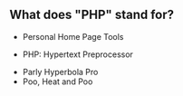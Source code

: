## What does "PHP" stand for?
 - Personal Home Page Tools
 + PHP: Hypertext Preprocessor
 - Parly Hyperbola Pro
 - Poo, Heat and Poo
 
